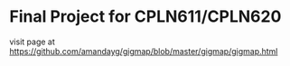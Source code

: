 # Final Project for CPLN611/CPLN620
visit page at https://github.com/amandayg/gigmap/blob/master/gigmap/gigmap.html
